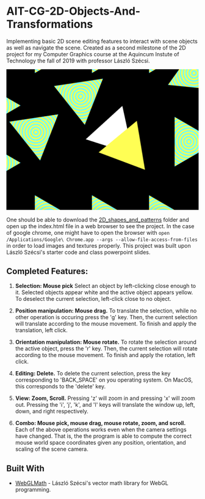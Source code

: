 # AIT-CG-2D-Objects-And-Transformations

Implementing basic 2D scene editing features to interact with scene objects as well as navigate the scene. Created as a second milestone of the 2D project for my Computer Graphics course at the Aquincum Instute of Technology the fall of 2019 with professor László Szécsi.

<p align="center">
  <img src="/resources/screenshot.png" alt="A screenshot of the running project demonstrating each of the completed features." width="800">
</p>

One should be able to download the [2D_shapes_and_patterns]() folder and open up the index.html file in a web browser to see the project. In the case of google chrome, one might have to open the browser with `open /Applications/Google\ Chrome.app --args --allow-file-access-from-files` in order to load images and textures properly. This project was built upon László Szécsi's starter code and class powerpoint slides.

## Completed Features:

1. **Selection: Mouse pick** Select an object by left-clicking close enough to it. Selected objects appear white and the active object appears yellow. To deselect the current selection, left-click close to no object.
     
2. **Position manipulation: Mouse drag.** To translate the selection, while no other operation is occuring press the 'g' key. Then, the current selection will translate according to the mouse movement. To finish and apply the translation, left click.

3. **Orientation manipulation: Mouse rotate.** To rotate the selection around the active object, press the 'r' key. Then, the current selection will rotate according to the mouse movement. To finish and apply the rotation, left click.

4. **Editing: Delete.** To delete the current selection, press the key corresponding to 'BACK_SPACE' on you operating system. On MacOS, this corresponds to the 'delete' key.

5. **View: Zoom, Scroll.** Pressing 'z' will zoom in and pressing 'x' will zoom out. Pressing the 'i', 'j', 'k', and 'l' keys will translate the window up, left, down, and right respectively.

6. **Combo: Mouse pick, mouse drag, mouse rotate, zoom, and scroll.** Each of the above operations works even when the camera settings have changed. That is, the the program is able to compute the correct mouse world space coordinates given any position, orientation, and scaling of the scene camera.

## Built With

* [WebGLMath](https://github.com/szecsi/WebGLMath) - László Szécsi's vector math library for WebGL programming.